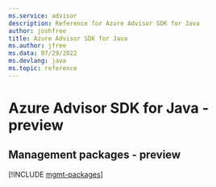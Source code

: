 ```yaml
---
ms.service: advisor
description: Reference for Azure Advisor SDK for Java
author: joshfree
title: Azure Advisor SDK for Java
ms.author: jfree
ms.data: 07/29/2022
ms.devlang: java
ms.topic: reference
---
```

# Azure Advisor SDK for Java - preview

## Management packages - preview
[!INCLUDE [mgmt-packages](advisor-mgmt-index.md)]